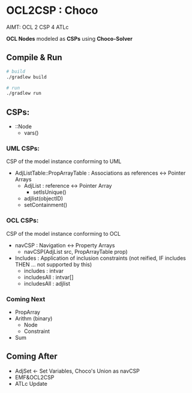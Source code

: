 # OCL2CSP : Choco
AIMT: OCL 2 CSP 4 ATLc

**OCL Nodes** modeled as **CSPs** using **Choco-Solver**

## Compile & Run
```bash
# build
./gradlew build

# run
./gradlew run
```
## CSPs:
- ::Node
   - vars()
### UML CSPs:
CSP of the model instance conforming to UML

- AdjListTable::PropArrayTable : Associations as references <-> Pointer Arrays
   - AdjList : reference <-> Pointer Array
       - setIsUnique()
   - adjlist(objectID)
   - setContainment()

### OCL CSPs:
CSP of the model instance conforming to OCL

- navCSP : Navigation <-> Property Arrays
  - navCSP(AdjList src, PropArrayTable prop)
- Includes : Application of inclusion constraints (not reified, IF includes THEN ... not supported by this)
  - includes : intvar
  - includesAll : intvar[]
  - includesAll : adjlist
 
### Coming Next
- PropArray
- Arithm (binary)
   - Node
   - Constraint
- Sum    

## Coming After
- AdjSet <- Set Variables, Choco's Union as navCSP
- EMF&OCL2CSP
- ATLc Update
